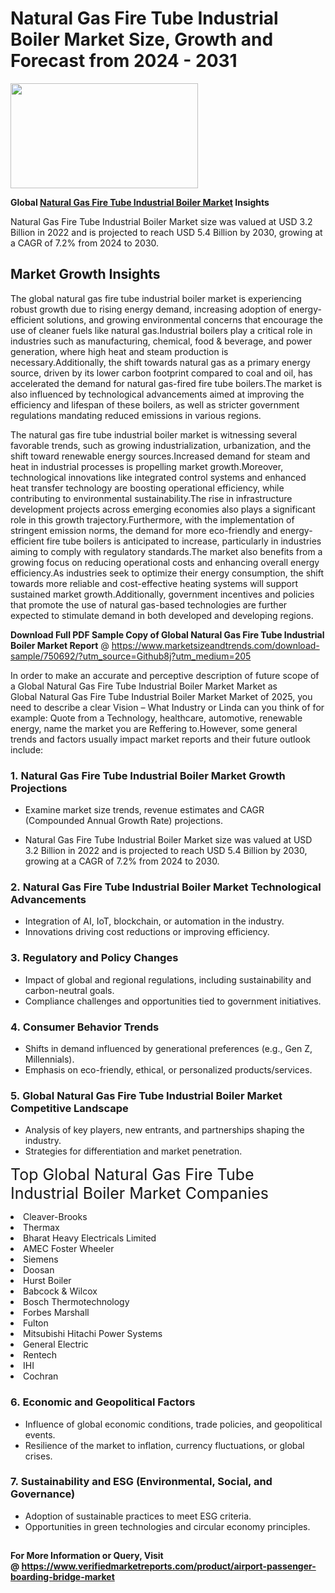 <H1>Natural Gas Fire Tube Industrial Boiler Market Size, Growth and Forecast from 2024 - 2031</H1><img class="aligncenter size-medium wp-image-584254" src="https://thirdeyenews.in/wp-content/uploads/2024/09/Global-Market-Research-300x168.jpeg" alt="" width="300" height="168" /><p><strong>Global&nbsp;<a href="https://www.marketsizeandtrends.com/download-sample/750692/?utm_source=Github8j?utm_medium=205">Natural Gas Fire Tube Industrial Boiler Market</a> Insights</strong></p><p>Natural Gas Fire Tube Industrial Boiler Market size was valued at USD 3.2 Billion in 2022 and is projected to reach USD 5.4 Billion by 2030, growing at a CAGR of 7.2% from 2024 to 2030.</p><p><h2>Market Growth Insights</h2> The global natural gas fire tube industrial boiler market is experiencing robust growth due to rising energy demand, increasing adoption of energy-efficient solutions, and growing environmental concerns that encourage the use of cleaner fuels like natural gas.Industrial boilers play a critical role in industries such as manufacturing, chemical, food & beverage, and power generation, where high heat and steam production is necessary.Additionally, the shift towards natural gas as a primary energy source, driven by its lower carbon footprint compared to coal and oil, has accelerated the demand for natural gas-fired fire tube boilers.The market is also influenced by technological advancements aimed at improving the efficiency and lifespan of these boilers, as well as stricter government regulations mandating reduced emissions in various regions. <p>The natural gas fire tube industrial boiler market is witnessing several favorable trends, such as growing industrialization, urbanization, and the shift toward renewable energy sources.Increased demand for steam and heat in industrial processes is propelling market growth.Moreover, technological innovations like integrated control systems and enhanced heat transfer technology are boosting operational efficiency, while contributing to environmental sustainability.The rise in infrastructure development projects across emerging economies also plays a significant role in this growth trajectory.Furthermore, with the implementation of stringent emission norms, the demand for more eco-friendly and energy-efficient fire tube boilers is anticipated to increase, particularly in industries aiming to comply with regulatory standards.The market also benefits from a growing focus on reducing operational costs and enhancing overall energy efficiency.As industries seek to optimize their energy consumption, the shift towards more reliable and cost-effective heating systems will support sustained market growth.Additionally, government incentives and policies that promote the use of natural gas-based technologies are further expected to stimulate demand in both developed and developing regions.</p> </p><p><span class=""><strong>Download Full PDF Sample Copy of Global Natural Gas Fire Tube Industrial Boiler Market Report</strong> @ <a href="https://www.marketsizeandtrends.com/download-sample/750692/?utm_source=Github8j?utm_medium=205" target="_blank">https://www.marketsizeandtrends.com/download-sample/750692/?utm_source=Github8j?utm_medium=205</a></span></p><p>In order to make an accurate and perceptive description of future scope of a Global&nbsp;Natural Gas Fire Tube Industrial Boiler Market Market as Global&nbsp;Natural Gas Fire Tube Industrial Boiler Market Market of 2025, you need to describe a clear Vision &ndash; What Industry or Linda can you think of for example: Quote from a Technology, healthcare, automotive, renewable energy, name the market you are Reffering to.However, some general trends and factors usually impact market reports and their future outlook include:</p><h3>1.&nbsp;<strong>Natural Gas Fire Tube Industrial Boiler Market Growth Projections</strong></h3><ul><li>Examine market size trends, revenue estimates and CAGR (Compounded Annual Growth Rate) projections.</li><li><p>Natural Gas Fire Tube Industrial Boiler Market size was valued at USD 3.2 Billion in 2022 and is projected to reach USD 5.4 Billion by 2030, growing at a CAGR of 7.2% from 2024 to 2030.</p></li></ul><h3>2.&nbsp;<strong>Natural Gas Fire Tube Industrial Boiler Market Technological Advancements</strong></h3><ul><li>Integration of AI, IoT, blockchain, or automation in the industry.</li><li>Innovations driving cost reductions or improving efficiency.</li></ul><h3>3.&nbsp;<strong>Regulatory and Policy Changes</strong></h3><ul><li>Impact of global and regional regulations, including sustainability and carbon-neutral goals.</li><li>Compliance challenges and opportunities tied to government initiatives.</li></ul><h3>4.&nbsp;<strong>Consumer Behavior Trends</strong></h3><ul><li>Shifts in demand influenced by generational preferences (e.g., Gen Z, Millennials).</li><li>Emphasis on eco-friendly, ethical, or personalized products/services.</li></ul><h3>5.&nbsp;<strong>Global Natural Gas Fire Tube Industrial Boiler Market Competitive Landscape</strong></h3><ul><li>Analysis of key players, new entrants, and partnerships shaping the industry.</li><li>Strategies for differentiation and market penetration.</li></ul><p data-pm-slice="1 1 []"><span style="color: inherit; font-family: inherit; font-size: 25px;">Top Global Natural Gas Fire Tube Industrial Boiler Market Companies</span></p><div class="" data-test-id=""><p><li>Cleaver-Brooks</li><li> Thermax</li><li> Bharat Heavy Electricals Limited</li><li> AMEC Foster Wheeler</li><li> Siemens</li><li> Doosan</li><li> Hurst Boiler</li><li> Babcock & Wilcox</li><li> Bosch Thermotechnology</li><li> Forbes Marshall</li><li> Fulton</li><li> Mitsubishi Hitachi Power Systems</li><li> General Electric</li><li> Rentech</li><li> IHI</li><li> Cochran</li></p></div><h3>6.&nbsp;<strong>Economic and Geopolitical Factors</strong></h3><ul><li>Influence of global economic conditions, trade policies, and geopolitical events.</li><li>Resilience of the market to inflation, currency fluctuations, or global crises.</li></ul><h3>7.&nbsp;<strong>Sustainability and ESG (Environmental, Social, and Governance)</strong></h3><ul><li>Adoption of sustainable practices to meet ESG criteria.</li><li>Opportunities in green technologies and circular economy principles.</li></ul><h2><strong style="font-size: 14px;">For More Information or Query, Visit @&nbsp;</strong><a style="background-color: #ffffff; font-size: 14px;" href="https://www.marketsizeandtrends.com/report/natural-gas-fire-tube-industrial-boiler-market/" target="_blank">https://www.verifiedmarketreports.com/product/airport-passenger-boarding-bridge-market</a></h2>